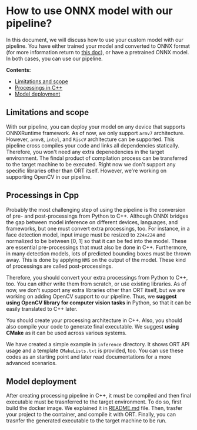 # How to use ONNX model with our pipeline?
In this document, we will discuss how to use your custom model with our pipeline. You have either trained your model and converted to ONNX format (for more information return to [this doc](./develope-model.md)), or have a pretrained ONNX model. In both cases, you can use our pipeline. 

**Contents:**
+ [Limitations and scope](#limitations-and-scope)
+ [Processings in C++](#processings-in-cpp)
+ [Model deployment](#model-deployment)

## Limitations and scope
With our pipeline, you can deploy your model on any device that supports ONNXRuntime framework. As of now, we only support `armv7` architecture. However, `armv8`,  `intel`, and `RiscV` architecture can be supported. This pipeline cross compiles your code and links all dependencies statically. Therefore, you won't need any extra depenedencies in the target environment. The findal product of compilation process can be transferred to the target machine to be executed. Right now we don't support any specific libraries other than ORT itself. However, we're working on supporting OpenCV in our pipeline.
## Processings in Cpp
Probably the most challenging step of using the pipeline is the conversion of pre- and post-processings from Python to C++. Although ONNX bridges the gap between model inference on different devices, languages, and frameworks, but one must convert extra processings, too. For instance, in a face detection model, input image must be resized to `224x224` and normalized to be between [0, 1] so that it can be fed into the model. These are essential pre-processings that must also be done in C++. Furthermore, in many detection models, lots of predicted bounding boxes must be thrown away. This is done by applying `NMS` on the output of the model. These kind of processings are called post-processings.

Therefore, you should convert your extra processings from Python to C++, too. You can either write them from scratch, or use existing libraries. As of now, we don't support any extra libraries other than ORT itself, but we are working on adding OpenCV support to our pipeline. Thus, we **suggest using OpenCV library for computer vision tasks** in Python, so that it can be easily translated to C++ later. 

You should create your processing architecture in C++. Also, you should also compile your code to generate final executable. We suggest **using CMake** as it can be used across various systems. 

We have created a simple example in `inference` directory. It shows ORT API usage and a template `CMakeLists.txt` is provided, too. You can use these codes as an starting point and later read documentations for a more advanced scenarios.
## Model deployment
After creating processing pipeline in C++, it must be compiled and then final executable must be trasnferred to the target environment. To do so, first build the docker image. We explained it in [README.md](./../README.md) file. Then, trasfer your project to the container, and compile it with ORT. Finally, you can trasnfer the generated executable to the target machine to be run.

